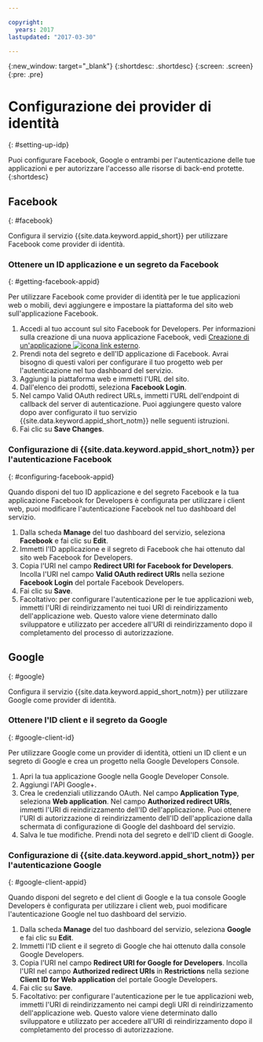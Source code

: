 ```yaml
---

copyright:
  years: 2017
lastupdated: "2017-03-30"

---
```


{:new_window: target="_blank"}
{:shortdesc: .shortdesc}
{:screen: .screen}
{:pre: .pre}

# Configurazione dei provider di identità
{: #setting-up-idp}

Puoi configurare Facebook, Google o entrambi per l'autenticazione delle tue applicazioni e per autorizzare l'accesso alle risorse di back-end protette.
{:shortdesc}


## Facebook
{: #facebook}

Configura il servizio {{site.data.keyword.appid_short}} per utilizzare Facebook come provider di identità.

<!--- ### Sequence diagram
{: #facebook-sequence-diagram}--->

### Ottenere un ID applicazione e un segreto da Facebook
{: #getting-facebook-appid}

Per utilizzare Facebook come provider di identità per le tue applicazioni web o mobili, devi aggiungere e impostare la piattaforma del sito web sull'applicazione Facebook.

1. Accedi al tuo account sul sito Facebook for Developers. Per informazioni sulla creazione di una nuova applicazione Facebook, vedi <a href="https://developers.facebook.com/docs/apps/register" target="_blank">Creazione di un'applicazione <img src="../../icons/launch-glyph.svg" alt="icona link esterno"></a>.
2. Prendi nota del segreto e dell'ID applicazione di Facebook. Avrai bisogno di questi valori per configurare il tuo progetto web per l'autenticazione nel tuo dashboard del servizio.
3. Aggiungi la piattaforma web e immetti l'URL del sito.
4. Dall'elenco dei prodotti, seleziona **Facebook Login**.
5. Nel campo Valid OAuth redirect URLs, immetti l'URL dell'endpoint di callback del server di autenticazione. Puoi aggiungere questo valore dopo aver configurato il tuo servizio {{site.data.keyword.appid_short_notm}} nelle seguenti istruzioni.
6. Fai clic su **Save Changes**.

### Configurazione di {{site.data.keyword.appid_short_notm}} per l'autenticazione Facebook
{: #configuring-facebook-appid}

Quando disponi del tuo ID applicazione e del segreto Facebook e la tua applicazione Facebook for Developers è configurata per utilizzare i client web, puoi modificare l'autenticazione Facebook nel tuo dashboard del servizio.

1. Dalla scheda **Manage** del tuo dashboard del servizio, seleziona **Facebook** e fai clic su **Edit**.
2. Immetti l'ID applicazione e il segreto di Facebook che hai ottenuto dal sito web Facebook for Developers.
3. Copia l'URI nel campo **Redirect URI for Facebook for Developers**. Incolla l'URI nel campo **Valid OAuth redirect URIs** nella sezione **Facebook Login** del portale Facebook Developers.
4. Fai clic su **Save**.
5. Facoltativo: per configurare l'autenticazione per le tue applicazioni web, immetti l'URI di reindirizzamento nei tuoi URI di reindirizzamento dell'applicazione web. Questo valore viene determinato dallo sviluppatore e utilizzato per accedere all'URI di reindirizzamento dopo il completamento del processo di autorizzazione.


## Google
{: #google}

Configura il servizio {{site.data.keyword.appid_short_notm}} per utilizzare Google come provider di identità.

<!--- ### Sequence diagram
{: #google-sequence-diagram}--->

### Ottenere l'ID client e il segreto da Google
{: #google-client-id}

Per utilizzare Google come un provider di identità, ottieni un ID client e un segreto di Google e crea un progetto nella Google Developers Console.

1. Apri la tua applicazione Google nella Google Developer Console.
2. Aggiungi l'API Google+.
3. Crea le credenziali utilizzando OAuth. Nel campo **Application Type**, seleziona **Web application**. Nel campo **Authorized redirect URIs**, immetti l'URI di reindirizzamento dell'ID dell'applicazione. Puoi ottenere l'URI di autorizzazione di reindirizzamento dell'ID dell'applicazione dalla schermata di configurazione di Google del dashboard del servizio.
4. Salva le tue modifiche. Prendi nota del segreto e dell'ID client di Google.




### Configurazione di {{site.data.keyword.appid_short_notm}} per l'autenticazione Google
{: #google-client-appid}

Quando disponi del segreto e del client di Google e la tua console Google Developers è configurata per utilizzare i client web, puoi modificare l'autenticazione Google nel tuo dashboard del servizio.

1. Dalla scheda **Manage** del tuo dashboard del servizio, seleziona **Google** e fai clic su **Edit**.
3. Immetti l'ID client e il segreto di Google che hai ottenuto dalla console Google Developers.
4. Copia l'URI nel campo **Redirect URI for Google for Developers**. Incolla l'URI nel campo **Authorized redirect URIs** in **Restrictions** nella sezione **Client ID for Web application** del portale Google Developers.
5. Fai clic su **Save**.
6. Facoltativo: per configurare l'autenticazione per le tue applicazioni web, immetti l'URI di reindirizzamento nei campi degli URI di reindirizzamento dell'applicazione web. Questo valore viene determinato dallo sviluppatore e utilizzato per accedere all'URI di reindirizzamento dopo il completamento del processo di autorizzazione.



<!---[## Bring your own OAuth2/OIDC identity provider
{: #oauth2}

### About
{: #oauth2-about}
### Sequence diagram
{: #oauth2-sequence-diagram}
### Configuring AppID for BYOIDP OAuth2 authentication
{: #oauth2-appid} SHAWNA: Is this Interconnect?]--->
